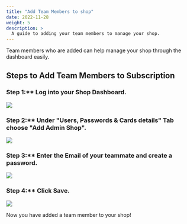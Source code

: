 ```yaml
---
title: "Add Team Members to shop"
date: 2022-11-28
weight: 5
description: >
  A guide to adding your team members to manage your shop.
---
```


Team members who are added can help manage your shop through the dashboard easily.

## Steps to Add Team Members to Subscription

### Step 1:** Log into your Shop Dashboard.

![](https://subscribie.co.uk/blog/content/images/size/w1000/2022/11/image-27.png)

### Step 2:** Under **"Users, Passwords & Cards details"** Tab choose **"Add Admin Shop".**

![](https://subscribie.co.uk/blog/content/images/size/w1000/2022/11/image-127.png)

### Step 3:** Enter the Email of your teammate and create a password.

![](https://subscribie.co.uk/blog/content/images/size/w1000/2022/11/image-128.png)

### Step 4:** Click **Save.**

![](https://subscribie.co.uk/blog/content/images/size/w1000/2022/11/image-129.png)

Now you have added a team member to your shop!